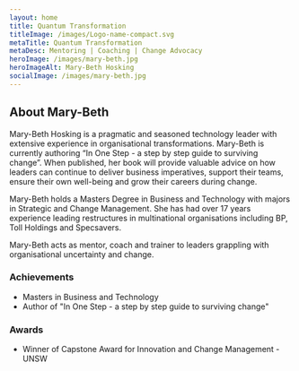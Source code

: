 ```yaml
---
layout: home
title: Quantum Transformation
titleImage: /images/Logo-name-compact.svg
metaTitle: Quantum Transformation
metaDesc: Mentoring | Coaching | Change Advocacy
heroImage: /images/mary-beth.jpg
heroImageAlt: Mary-Beth Hosking
socialImage: /images/mary-beth.jpg
---
```

## About Mary-Beth

<!--StartFragment-->

Mary-Beth Hosking is a pragmatic and seasoned technology leader with extensive experience in organisational transformations. Mary-Beth is currently authoring “In One Step - a step by step guide to surviving change”. When published, her book will provide valuable advice on how leaders can continue to deliver business imperatives, support their teams, ensure their own well-being and grow their careers during change.​

​Mary-Beth holds a Masters Degree in Business and Technology with majors in Strategic and Change Management. She has had over 17 years experience leading restructures in multinational organisations including BP, Toll Holdings and Specsavers.​

​Mary-Beth acts as mentor, coach and trainer to leaders grappling with organisational uncertainty and change.

<!--EndFragment-->

### Achievements

* Masters in Business and Technology
* Author of "In One Step - a step by step guide to surviving change"

### Awards

* Winner of Capstone Award for Innovation and Change Management - UNSW
